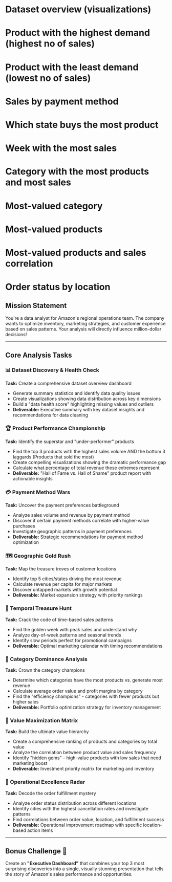 # Dataset overview (visualizations)
# Product with the highest demand (highest no of sales)
# Product with the least demand (lowest no of sales)
# Sales by payment method
# Which state buys the most product
# Week with the most sales
# Category with the most products and most sales
# Most-valued category
# Most-valued products
# Most-valued products and sales correlation
# Order status by location

## **Mission Statement**
You're a data analyst for Amazon's regional operations team. The company wants to optimize inventory, marketing strategies, and customer experience based on sales patterns. Your analysis will directly influence million-dollar decisions!

---

## **Core Analysis Tasks**

### **📊 Dataset Discovery & Health Check**
**Task:** Create a comprehensive dataset overview dashboard
- Generate summary statistics and identify data quality issues
- Create visualizations showing data distribution across key dimensions
- Build a "data health score" highlighting missing values and outliers
- **Deliverable:** Executive summary with key dataset insights and recommendations for data cleaning

### **🏆 Product Performance Championship**
**Task:** Identify the superstar and "under-performer" products
- Find the top 3 products with the highest sales volume AND the bottom 3 laggards (Products that sold the most)
- Create compelling visualizations showing the dramatic performance gap
- Calculate what percentage of total revenue these extremes represent
- **Deliverable:** "Hall of Fame vs. Hall of Shame" product report with actionable insights

### **💳 Payment Method Wars**
**Task:** Uncover the payment preferences battleground
- Analyze sales volume and revenue by payment method
- Discover if certain payment methods correlate with higher-value purchases
- Investigate geographic patterns in payment preferences
- **Deliverable:** Strategic recommendations for payment method optimization

### **🗺️ Geographic Gold Rush**
**Task:** Map the treasure troves of customer locations
- Identify top 5 cities/states driving the most revenue
- Calculate revenue per capita for major markets
- Discover untapped markets with growth potential
- **Deliverable:** Market expansion strategy with priority rankings

### **📅 Temporal Treasure Hunt**
**Task:** Crack the code of time-based sales patterns
- Find the golden week with peak sales and understand why
- Analyze day-of-week patterns and seasonal trends
- Identify slow periods perfect for promotional campaigns
- **Deliverable:** Optimal marketing calendar with timing recommendations









### **🎯 Category Dominance Analysis**
**Task:** Crown the category champions
- Determine which categories have the most products vs. generate most revenue
- Calculate average order value and profit margins by category
- Find the "efficiency champions" - categories with fewer products but higher sales
- **Deliverable:** Portfolio optimization strategy for inventory management

### **💎 Value Maximization Matrix**
**Task:** Build the ultimate value hierarchy
- Create a comprehensive ranking of products and categories by total value
- Analyze the correlation between product value and sales frequency
- Identify "hidden gems" - high-value products with low sales that need marketing boost
- **Deliverable:** Investment priority matrix for marketing and inventory

### **🚦 Operational Excellence Radar**
**Task:** Decode the order fulfillment mystery
- Analyze order status distribution across different locations
- Identify cities with the highest cancellation rates and investigate patterns
- Find correlations between order value, location, and fulfillment success
- **Deliverable:** Operational improvement roadmap with specific location-based action items

---

## **Bonus Challenge 🎯**
Create an **"Executive Dashboard"** that combines your top 3 most surprising discoveries into a single, visually stunning presentation that tells the story of Amazon's sales performance and opportunities.